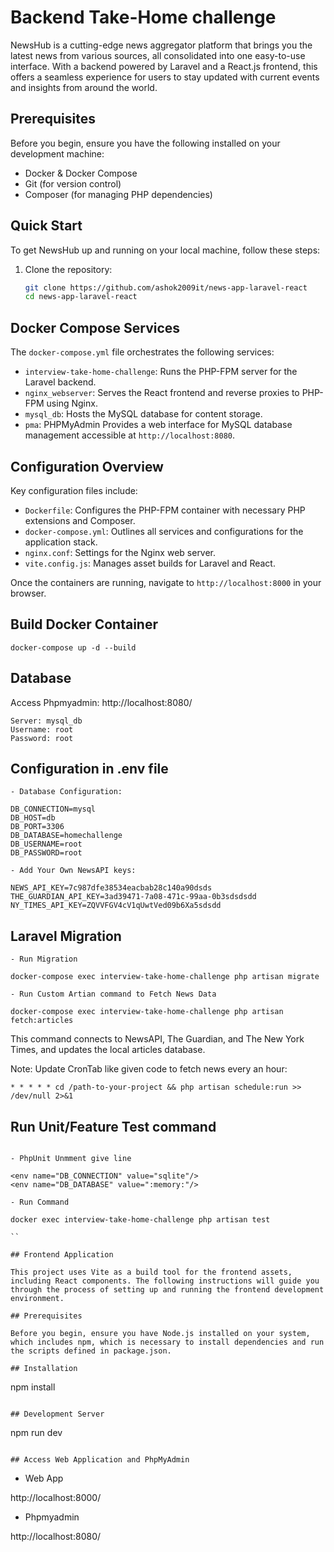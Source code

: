 

# Backend Take-Home challenge

NewsHub is a cutting-edge news aggregator platform that brings you the latest news from various sources, all consolidated into one easy-to-use interface. With a backend powered by Laravel and a React.js frontend, this offers a seamless experience for users to stay updated with current events and insights from around the world.

## Prerequisites

Before you begin, ensure you have the following installed on your development machine:

- Docker & Docker Compose
- Git (for version control)
- Composer (for managing PHP dependencies)

## Quick Start

To get NewsHub up and running on your local machine, follow these steps:

1. Clone the repository:

   ```bash
   git clone https://github.com/ashok2009it/news-app-laravel-react
   cd news-app-laravel-react

## Docker Compose Services

The `docker-compose.yml` file orchestrates the following services:

- `interview-take-home-challenge`: Runs the PHP-FPM server for the Laravel backend.
- `nginx_webserver`: Serves the React frontend and reverse proxies to PHP-FPM using Nginx.
- `mysql_db`: Hosts the MySQL database for content storage.
- `pma`: PHPMyAdmin Provides a web interface for MySQL database management accessible at `http://localhost:8080`.

## Configuration Overview

Key configuration files include:

- `Dockerfile`: Configures the PHP-FPM container with necessary PHP extensions and Composer.
- `docker-compose.yml`: Outlines all services and configurations for the application stack.
- `nginx.conf`: Settings for the Nginx web server.
- `vite.config.js`: Manages asset builds for Laravel and React.

Once the containers are running, navigate to `http://localhost:8000` in your browser.

## Build Docker Container

```docker-compose up -d --build```

## Database

Access Phpmyadmin: http://localhost:8080/

```
Server: mysql_db
Username: root
Password: root

```

## Configuration in .env file

```
- Database Configuration:

DB_CONNECTION=mysql
DB_HOST=db
DB_PORT=3306
DB_DATABASE=homechallenge
DB_USERNAME=root
DB_PASSWORD=root

- Add Your Own NewsAPI keys:

NEWS_API_KEY=7c987dfe38534eacbab28c140a90dsds
THE_GUARDIAN_API_KEY=3ad39471-7a08-471c-99aa-0b3sdsdsdd
NY_TIMES_API_KEY=ZQVVFGV4cV1qUwtVed09b6Xa5sdsdd

```

## Laravel Migration 

```
- Run Migration

docker-compose exec interview-take-home-challenge php artisan migrate

- Run Custom Artian command to Fetch News Data

docker-compose exec interview-take-home-challenge php artisan fetch:articles

```

This command connects to NewsAPI, The Guardian, and The New York Times, and updates the local articles database.

Note: Update CronTab like given code to fetch news every an hour: 

```
* * * * * cd /path-to-your-project && php artisan schedule:run >> /dev/null 2>&1

```

## Run Unit/Feature Test command 


```

- PhpUnit Unmment give line 

<env name="DB_CONNECTION" value="sqlite"/>
<env name="DB_DATABASE" value=":memory:"/>

- Run Command

docker exec interview-take-home-challenge php artisan test

``

## Frontend Application 

This project uses Vite as a build tool for the frontend assets, including React components. The following instructions will guide you through the process of setting up and running the frontend development environment.

## Prerequisites

Before you begin, ensure you have Node.js installed on your system, which includes npm, which is necessary to install dependencies and run the scripts defined in package.json.

## Installation

```
npm install
```

## Development Server

```
npm run dev

```

## Access Web Application and PhpMyAdmin 

```
- Web App

http://localhost:8000/ 

- Phpmyadmin

http://localhost:8080/

```





